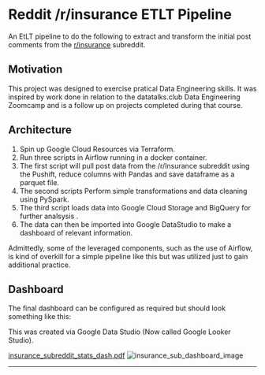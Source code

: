 # Reddit /r/insurance ETLT Pipeline

An EtLT pipeline to do the following to extract and transform the initial post comments from the [r/insurance](https://www.reddit.com/r/insurance/) subreddit.

## Motivation

This project was designed to exercise pratical Data Engineering skills.  It was inspired by work done in relation to the datatalks.club Data Engineering Zoomcamp and is a follow up on projects completed during that course.

## Architecture

1) Spin up Google Cloud Resources via Terraform.
2) Run three scripts in Airflow running in a docker container.
2) The first script will pull post data from the /r/Insurance subreddit using the Pushift, reduce columns with Pandas and save dataframe as a parquet file.
3) The second scripts Perform simple transformations and data cleaning using PySpark.
4) The third script loads data into Google Cloud Storage and BigQuery for further analsysis .
5) The data can then be imported into Google DataStudio to make a dashboard of relevant information.

Admittedly, some of the leveraged components, such as the use of Airflow, is kind of overkill for a simple pipeline like this but was utilized just to gain additional practice.

## Dashboard

The final dashboard can be configured as required but should look something like this:

This was created via Google Data Studio (Now called Google Looker Studio).

[insurance_subreddit_stats_dash.pdf](https://github.com/jluera/finance_sub_pipeline/files/9134594/insurance_subreddit_stats_dash.pdf)
![insurance_sub_dashboard_image](https://user-images.githubusercontent.com/367461/179586842-8f60e9a3-0fa9-4c08-9705-528d58c1cf09.png)

---------------------
